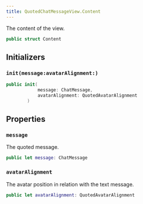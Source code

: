 ```yaml
---
title: QuotedChatMessageView.Content
---
```


The content of the view.

``` swift
public struct Content 
```

## Initializers

### `init(message:avatarAlignment:)`

``` swift
public init(
            message: ChatMessage,
            avatarAlignment: QuotedAvatarAlignment
        ) 
```

## Properties

### `message`

The quoted message.

``` swift
public let message: ChatMessage
```

### `avatarAlignment`

The avatar position in relation with the text message.

``` swift
public let avatarAlignment: QuotedAvatarAlignment
```
